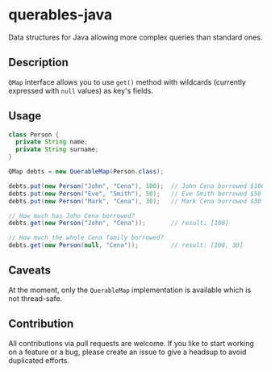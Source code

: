 # querables-java
Data structures for Java allowing more complex queries than standard ones.

## Description
`QMap` interface allows you to use `get()` method with wildcards (currently expressed with `null` values) as key's fields.

## Usage
```java
class Person {
  private String name;
  private String surname;
}

QMap debts = new QuerableMap(Person.class);

debts.put(new Person("John", "Cena"), 100);  // John Cena borrowed $100
debts.put(new Person("Eve", "Smith"), 50);   // Eve Smith borrowed $50
debts.put(new Person("Mark", "Cena"), 30);   // Mark Cena borrowed $30

// How much has John Cena borrowed?
debts.get(new Person("John", "Cena"));       // result: [100]

// How much the whole Cena family borrowed?
debts.get(new Person(null, "Cena"));         // result: [100, 30]
```

## Caveats
At the moment, only the `QuerableMap` implementation is available which is not thread-safe.

## Contribution
All contributions via pull requests are welcome. If you like to start working on a feature or a bug, please create an issue to give a headsup to avoid duplicated efforts.
